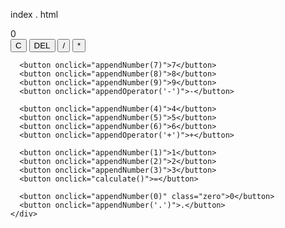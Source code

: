 index . html
<!DOCTYPE html>
<html lang="en">
<head>
  <meta charset="UTF-8">
  <meta name="viewport" content="width=device-width, initial-scale=1.0">
  <title>Calculatrice</title>
  <link rel="stylesheet" href="style.css">
</head>
<body>
  <div class="calculator">
    <div class="display" id="display">0</div>
    <div class="buttons">
      <button onclick="clearDisplay()">C</button>
      <button onclick="deleteLast()">DEL</button>
      <button onclick="appendOperator('/')">/</button>
      <button onclick="appendOperator('*')">*</button>

      <button onclick="appendNumber(7)">7</button>
      <button onclick="appendNumber(8)">8</button>
      <button onclick="appendNumber(9)">9</button>
      <button onclick="appendOperator('-')">-</button>

      <button onclick="appendNumber(4)">4</button>
      <button onclick="appendNumber(5)">5</button>
      <button onclick="appendNumber(6)">6</button>
      <button onclick="appendOperator('+')">+</button>

      <button onclick="appendNumber(1)">1</button>
      <button onclick="appendNumber(2)">2</button>
      <button onclick="appendNumber(3)">3</button>
      <button onclick="calculate()">=</button>

      <button onclick="appendNumber(0)" class="zero">0</button>
      <button onclick="appendNumber('.')">.</button>
    </div>
  </div>
  <script src="script.js"></script>
</body>
</html>
